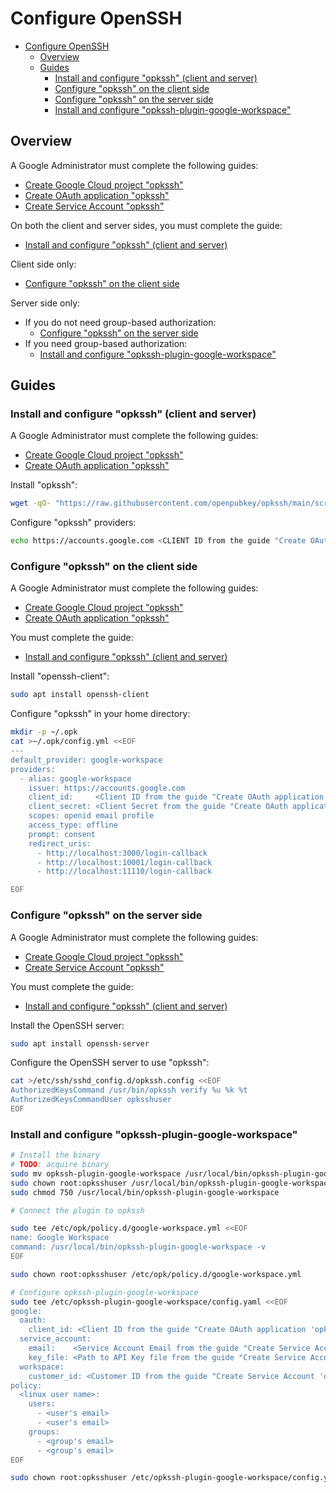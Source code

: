 # Configure OpenSSH

- [Configure OpenSSH](#configure-openssh)
  - [Overview](#overview)
  - [Guides](#guides)
    - [Install and configure "opkssh" (client and server)](#install-and-configure-opkssh-client-and-server)
    - [Configure "opkssh" on the client side](#configure-opkssh-on-the-client-side)
    - [Configure "opkssh" on the server side](#configure-opkssh-on-the-server-side)
    - [Install and configure "opkssh-plugin-google-workspace"](#install-and-configure-opkssh-plugin-google-workspace)

## Overview

A Google Administrator must complete the following guides:
- [Create Google Cloud project "opkssh"](./../google-cloud-project/README.md)
- [Create OAuth application "opkssh"](./../google-oauth-application/README.md)
- [Create Service Account "opkssh"](./google-service-account/README.md)

On both the client and server sides, you must complete the guide:
- [Install and configure "opkssh" (client and server)](#install-and-configure-opkssh-client-and-server)

Client side only:
- [Configure "opkssh" on the client side](#configure-opkssh-on-the-client-side)

Server side only:
- If you do not need group-based authorization:
  - [Configure "opkssh" on the server side](#configure-opkssh-on-the-server-side)
- If you need group-based authorization:
  - [Install and configure "opkssh-plugin-google-workspace"](#install-and-configure-opkssh-plugin-google-workspace)

## Guides

### Install and configure "opkssh" (client and server)

A Google Administrator must complete the following guides:
- [Create Google Cloud project "opkssh"](./../google-cloud-project/README.md)
- [Create OAuth application "opkssh"](./../google-oauth-application/README.md)

Install "opkssh":
```bash
wget -qO- "https://raw.githubusercontent.com/openpubkey/opkssh/main/scripts/install-linux.sh" | sudo bash
```

Configure "opkssh" providers:
```bash
echo https://accounts.google.com <CLIENT ID from the guide "Create OAuth application 'opkssh'"> 24h | sudo tee /etc/opk/providers
```

### Configure "opkssh" on the client side

A Google Administrator must complete the following guides:
- [Create Google Cloud project "opkssh"](./../google-cloud-project/README.md)
- [Create OAuth application "opkssh"](./../google-oauth-application/README.md)

You must complete the guide:
- [Install and configure "opkssh" (client and server)](#install-and-configure-opkssh-client-and-server)

Install "openssh-client":
```bash
sudo apt install openssh-client
```

Configure "opkssh" in your home directory:
```bash
mkdir -p ~/.opk
cat >~/.opk/config.yml <<EOF
---
default_provider: google-workspace
providers:
  - alias: google-workspace
    issuer: https://accounts.google.com
    client_id:     <Client ID from the guide "Create OAuth application 'opkssh'">
    client_secret: <Client Secret from the guide "Create OAuth application 'opkssh'">
    scopes: openid email profile
    access_type: offline
    prompt: consent
    redirect_uris:
      - http://localhost:3000/login-callback
      - http://localhost:10001/login-callback
      - http://localhost:11110/login-callback

EOF
```

### Configure "opkssh" on the server side

A Google Administrator must complete the following guides:
- [Create Google Cloud project "opkssh"](./../google-cloud-project/README.md)
- [Create Service Account "opkssh"](./google-service-account/README.md)

You must complete the guide:
- [Install and configure "opkssh" (client and server)](#install-and-configure-opkssh-client-and-server)

Install the OpenSSH server:
```bash
sudo apt install openssh-server
```

Configure the OpenSSH server to use "opkssh":
```bash
cat >/etc/ssh/sshd_config.d/opkssh.config <<EOF
AuthorizedKeysCommand /usr/bin/opkssh verify %u %k %t
AuthorizedKeysCommandUser opksshuser
EOF
```

### Install and configure "opkssh-plugin-google-workspace"

```bash
# Install the binary
# TODO: acquire binary
sudo mv opkssh-plugin-google-workspace /usr/local/bin/opkssh-plugin-google-workspace
sudo chown root:opksshuser /usr/local/bin/opkssh-plugin-google-workspace
sudo chmod 750 /usr/local/bin/opkssh-plugin-google-workspace

# Connect the plugin to opkssh

sudo tee /etc/opk/policy.d/google-workspace.yml <<EOF
name: Google Workspace
command: /usr/local/bin/opkssh-plugin-google-workspace -v
EOF

sudo chown root:opksshuser /etc/opk/policy.d/google-workspace.yml

# Configure opkssh-plugin-google-workspace
sudo tee /etc/opkssh-plugin-google-workspace/config.yaml <<EOF
google:
  oauth:
    client_id: <Client ID from the guide "Create OAuth application 'opkssh'">
  service_account:
    email:    <Service Account Email from the guide "Create Service Account 'opkssh'">
    key_file: <Path to API Key file from the guide "Create Service Account 'opkssh'">
  workspace:
    customer_id: <Customer ID from the guide "Create Service Account 'opkssh'">
policy:
  <linux user name>:
    users:
      - <user's email>
      - <user's email>
    groups:
      - <group's email>
      - <group's email>
EOF

sudo chown root:opksshuser /etc/opkssh-plugin-google-workspace/config.yaml
```
